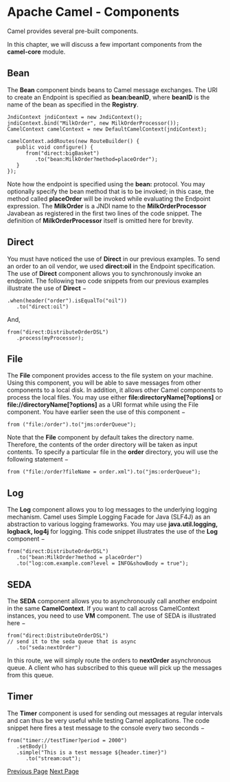 # Apache Camel - Components
Camel provides several pre-built components.

In this chapter, we will discuss a few important components from the **camel-core** module.

## Bean
The **Bean** component binds beans to Camel message exchanges. The URI to create an Endpoint is specified as **bean:beanID**, where **beanID** is the name of the bean as specified in the **Registry**.

```
JndiContext jndiContext = new JndiContext();
jndiContext.bind("MilkOrder", new MilkOrderProcessor());
CamelContext camelContext = new DefaultCamelContext(jndiContext);

camelContext.addRoutes(new RouteBuilder() {
   public void configure() {
      from("direct:bigBasket")
         .to("bean:MilkOrder?method=placeOrder");
   }
});
```
Note how the endpoint is specified using the **bean:** protocol. You may optionally specify the bean method that is to be invoked; in this case, the method called **placeOrder** will be invoked while evaluating the Endpoint expression. The **MilkOrder** is a JNDI name to the **MilkOrderProcessor** Javabean as registered in the first two lines of the code snippet. The definition of **MilkOrderProcessor** itself is omitted here for brevity.

## Direct
You must have noticed the use of **Direct** in our previous examples. To send an order to an oil vendor, we used **direct:oil** in the Endpoint specification. The use of **Direct** component allows you to synchronously invoke an endpoint. The following two code snippets from our previous examples illustrate the use of **Direct** −

```
.when(header("order").isEqualTo("oil"))
   .to("direct:oil")
```
And,

```
from("direct:DistributeOrderDSL")
   .process(myProcessor);
```
## File
The **File** component provides access to the file system on your machine. Using this component, you will be able to save messages from other components to a local disk. In addition, it allows other Camel components to process the local files. You may use either **file:directoryName[?options]** or **file://directoryName[?options]** as a URI format while using the File component. You have earlier seen the use of this component −

```
from ("file:/order").to("jms:orderQueue");
```
Note that the **File** component by default takes the directory name. Therefore, the contents of the order directory will be taken as input contents. To specify a particular file in the **order** directory, you will use the following statement −

```
from ("file:/order?fileName = order.xml").to("jms:orderQueue");
```
## Log
The **Log** component allows you to log messages to the underlying logging mechanism. Camel uses Simple Logging Facade for Java (SLF4J) as an abstraction to various logging frameworks. You may use **java.util.logging, logback, log4j** for logging. This code snippet illustrates the use of the **Log** component −

```
from("direct:DistributeOrderDSL")
   .to("bean:MilkOrder?method = placeOrder")
   .to("log:com.example.com?level = INFO&showBody = true");
```
## SEDA
The **SEDA** component allows you to asynchronously call another endpoint in the same **CamelContext**. If you want to call across CamelContext instances, you need to use **VM** component. The use of SEDA is illustrated here −

```
from("direct:DistributeOrderDSL")
// send it to the seda queue that is async
   .to("seda:nextOrder")
```
In this route, we will simply route the orders to **nextOrder** asynchronous queue. A client who has subscribed to this queue will pick up the messages from this queue.

## Timer
The **Timer** component is used for sending out messages at regular intervals and can thus be very useful while testing Camel applications. The code snippet here fires a test message to the console every two seconds −

```
from("timer://testTimer?period = 2000")
   .setBody()
   .simple("This is a test message ${header.timer}")
      .to("stream:out");
```

[Previous Page](../apache_camel/apache_camel_endpoints.md) [Next Page](../apache_camel/apache_camel_message_queues.md) 
